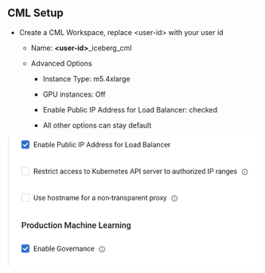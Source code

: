 ## CML Setup

- Create a CML Workspace, replace \<user-id> with your user id

  - Name: **\<user-id>**\_iceberg\_cml

  - Advanced Options

    - Instance Type: m5.4xlarge

    - GPU instances: Off

    - Enable Public IP Address for Load Balancer: checked

    - All other options can stay default

![](../images/37.png)

